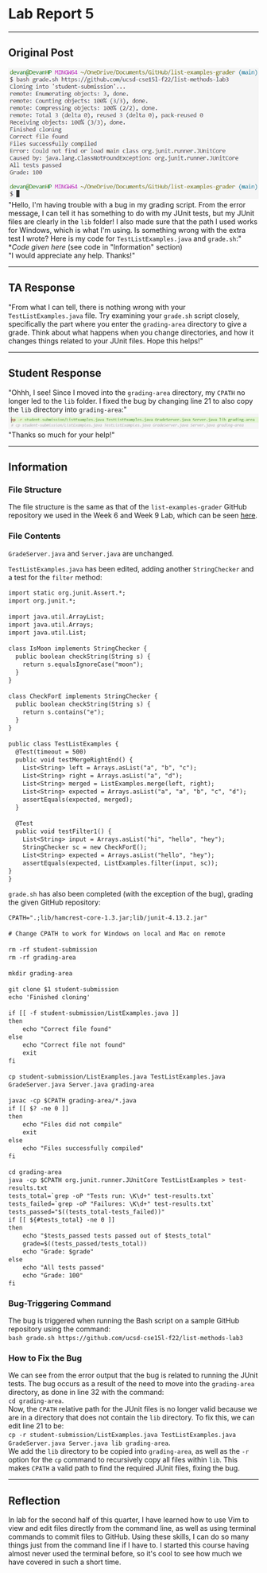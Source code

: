 # Lab Report 5
---

## Original Post
![Screenshot of terminal output](lab5images/terminal_output.png)\
"Hello, I'm having trouble with a bug in my grading script. From the error message, I can tell it has something to do with my JUnit tests, but my JUnit files are clearly in the `lib` folder! I also made sure that the path I used works for Windows, which is what I'm using. Is something wrong with the extra test I wrote? Here is my code for `TestListExamples.java` and `grade.sh`:"\
**Code given here* (see code in "Information" section)\
"I would appreciate any help. Thanks!"

---
## TA Response
"From what I can tell, there is nothing wrong with your `TestListExamples.java` file. Try examining your `grade.sh` script closely, specifically the part where you enter the `grading-area` directory to give a grade. Think about what happens when you change directories, and how it changes things related to your JUnit files. Hope this helps!"

---
## Student Response
"Ohhh, I see! Since I moved into the `grading-area` directory, my `CPATH` no longer led to the `lib` folder. I fixed the bug by changing line 21 to also copy the `lib` directory into `grading-area`:"\
![Screenshot of old vs. new line](lab5images/edited_line.png)\
"Thanks so much for your help!"

---
## Information

### File Structure
The file structure is the same as that of the `list-examples-grader` GitHub repository we used in the Week 6 and Week 9 Lab, which can be seen [here](https://github.com/ucsd-cse15l-s23/list-examples-grader/tree/main).

### File Contents
`GradeServer.java` and `Server.java` are unchanged.

`TestListExamples.java` has been edited, adding another `StringChecker` and a test for the `filter` method:
```
import static org.junit.Assert.*;
import org.junit.*;

import java.util.ArrayList;
import java.util.Arrays;
import java.util.List;

class IsMoon implements StringChecker {
  public boolean checkString(String s) {
    return s.equalsIgnoreCase("moon");
  }
}

class CheckForE implements StringChecker {
  public boolean checkString(String s) {
    return s.contains("e");
  }
}

public class TestListExamples {
  @Test(timeout = 500)
  public void testMergeRightEnd() {
    List<String> left = Arrays.asList("a", "b", "c");
    List<String> right = Arrays.asList("a", "d");
    List<String> merged = ListExamples.merge(left, right);
    List<String> expected = Arrays.asList("a", "a", "b", "c", "d");
    assertEquals(expected, merged);
  }

  @Test
  public void testFilter1() {
    List<String> input = Arrays.asList("hi", "hello", "hey");
    StringChecker sc = new CheckForE();
    List<String> expected = Arrays.asList("hello", "hey");
    assertEquals(expected, ListExamples.filter(input, sc));
}
}
```

`grade.sh` has also been completed (with the exception of the bug), grading the given GitHub repository:
```
CPATH=".;lib/hamcrest-core-1.3.jar;lib/junit-4.13.2.jar"

# Change CPATH to work for Windows on local and Mac on remote

rm -rf student-submission
rm -rf grading-area

mkdir grading-area

git clone $1 student-submission
echo 'Finished cloning'

if [[ -f student-submission/ListExamples.java ]]
then
    echo "Correct file found"
else
    echo "Correct file not found"
    exit
fi

cp student-submission/ListExamples.java TestListExamples.java GradeServer.java Server.java grading-area

javac -cp $CPATH grading-area/*.java
if [[ $? -ne 0 ]]
then
    echo "Files did not compile"
    exit
else
    echo "Files successfully compiled"
fi

cd grading-area
java -cp $CPATH org.junit.runner.JUnitCore TestListExamples > test-results.txt
tests_total=`grep -oP "Tests run: \K\d+" test-results.txt`
tests_failed=`grep -oP "Failures: \K\d+" test-results.txt`
tests_passed="$((tests_total-tests_failed))"
if [[ ${#tests_total} -ne 0 ]]
then
    echo "$tests_passed tests passed out of $tests_total"
    grade=$((tests_passed/tests_total))
    echo "Grade: $grade"
else
    echo "All tests passed"
    echo "Grade: 100"
fi
```

### Bug-Triggering Command
The bug is triggered when running the Bash script on a sample GitHub repository using the command:\
`bash grade.sh https://github.com/ucsd-cse15l-f22/list-methods-lab3`

### How to Fix the Bug
We can see from the error output that the bug is related to running the JUnit tests. The bug occurs as a result of the need to move into the `grading-area` directory, as done in line 32 with the command:\
`cd grading-area`.\
Now, the `CPATH` relative path for the JUnit files is no longer valid because we are in a directory that does not contain the `lib` directory. To fix this, we can edit line 21 to be:\
`cp -r student-submission/ListExamples.java TestListExamples.java GradeServer.java Server.java lib grading-area`.\
We add the `lib` directory to be copied into `grading-area`, as well as the `-r` option for the `cp` command to recursively copy all files within `lib`. This makes `CPATH` a valid path to find the required JUnit files, fixing the bug.

---
## Reflection
In lab for the second half of this quarter, I have learned how to use Vim to view and edit files directly from the command line, as well as using terminal commands to commit files to GitHub. Using these skills, I can do so many things just from the command line if I have to. I started this course having almost never used the terminal before, so it's cool to see how much we have covered in such a short time.
